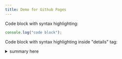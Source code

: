 ```yaml
---
title: Demo for Github Pages
---
```

Code block with syntax highlighting:

~~~js
console.log("code block");
~~~

Code block with syntax highlighting inside "details" tag:

<details>
<summary>summary here</summary>
 
~~~js
console.log("details here");
~~~

</details> 
